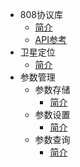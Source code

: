 <!-- 侧边栏 docs/_sidebar.md -->



- 808协议库
  - [简介](/808协议库/简介.md)
  - [API参考](/808协议库/API参考.md)
- 卫星定位
  - [简介](/卫星定位/简介.md)
- 参数管理
  - 参数存储
    - [简介](/参数管理/参数存储/简介.md)
  - 参数设置
    - [简介](/参数管理/参数设置/简介.md)
  - 参数查询
    - [简介](/参数管理/参数查询/简介.md)

